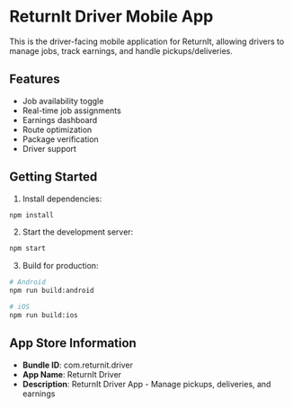 # ReturnIt Driver Mobile App

This is the driver-facing mobile application for ReturnIt, allowing drivers to manage jobs, track earnings, and handle pickups/deliveries.

## Features
- Job availability toggle
- Real-time job assignments
- Earnings dashboard
- Route optimization
- Package verification
- Driver support

## Getting Started

1. Install dependencies:
```bash
npm install
```

2. Start the development server:
```bash
npm start
```

3. Build for production:
```bash
# Android
npm run build:android

# iOS
npm run build:ios
```

## App Store Information
- **Bundle ID**: com.returnit.driver
- **App Name**: ReturnIt Driver
- **Description**: ReturnIt Driver App - Manage pickups, deliveries, and earnings